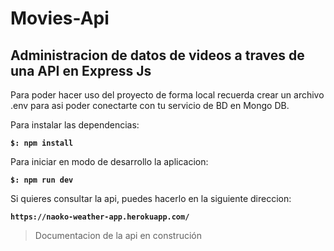 # Movies-Api
## Administracion de datos de videos a traves de una API en Express Js

Para poder hacer uso del proyecto de forma local recuerda crear un archivo .env para asi poder conectarte con tu servicio de BD en Mongo DB.

Para instalar las dependencias:

**`$: npm install`**

Para iniciar en modo de desarrollo la aplicacion:

**`$: npm run dev`**

Si quieres consultar la api, puedes hacerlo en la siguiente direccion:

**`https://naoko-weather-app.herokuapp.com/`**

>Documentacion de la api en construción
